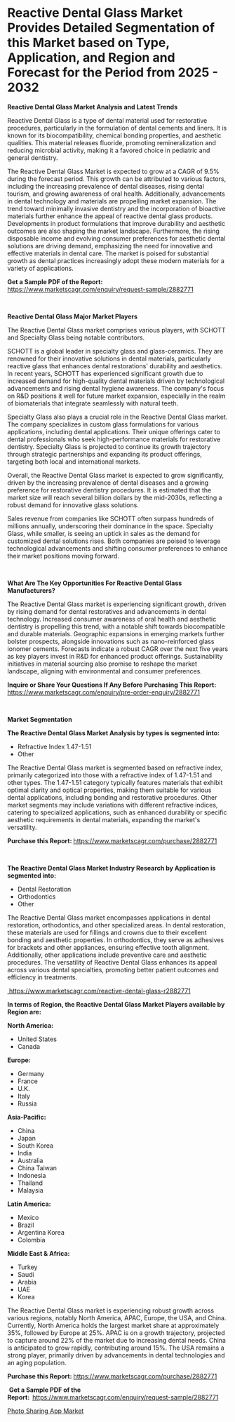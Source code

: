 <p><h1>Reactive Dental Glass Market Provides Detailed Segmentation of this Market based on Type, Application, and Region and Forecast for the Period from 2025 - 2032</h1></p><p><strong>Reactive Dental Glass Market Analysis and Latest Trends</strong></p>
<p><p>Reactive Dental Glass is a type of dental material used for restorative procedures, particularly in the formulation of dental cements and liners. It is known for its biocompatibility, chemical bonding properties, and aesthetic qualities. This material releases fluoride, promoting remineralization and reducing microbial activity, making it a favored choice in pediatric and general dentistry.</p><p>The Reactive Dental Glass Market is expected to grow at a CAGR of 9.5% during the forecast period. This growth can be attributed to various factors, including the increasing prevalence of dental diseases, rising dental tourism, and growing awareness of oral health. Additionally, advancements in dental technology and materials are propelling market expansion. The trend toward minimally invasive dentistry and the incorporation of bioactive materials further enhance the appeal of reactive dental glass products. Developments in product formulations that improve durability and aesthetic outcomes are also shaping the market landscape. Furthermore, the rising disposable income and evolving consumer preferences for aesthetic dental solutions are driving demand, emphasizing the need for innovative and effective materials in dental care. The market is poised for substantial growth as dental practices increasingly adopt these modern materials for a variety of applications.</p></p>
<p><strong>Get a Sample PDF of the Report:&nbsp;</strong> <a href="https://www.marketscagr.com/enquiry/request-sample/2882771?utm_campaign=2003&utm_medium=2&utm_source=Github&utm_content=ia&utm_term=13032025&utm_id=reactive-dental-glass">https://www.marketscagr.com/enquiry/request-sample/2882771</a></p>
<p>&nbsp;</p>
<p><strong>Reactive Dental Glass Major Market Players</strong></p>
<p><p>The Reactive Dental Glass market comprises various players, with SCHOTT and Specialty Glass being notable contributors. </p><p>SCHOTT is a global leader in specialty glass and glass-ceramics. They are renowned for their innovative solutions in dental materials, particularly reactive glass that enhances dental restorations' durability and aesthetics. In recent years, SCHOTT has experienced significant growth due to increased demand for high-quality dental materials driven by technological advancements and rising dental hygiene awareness. The company's focus on R&D positions it well for future market expansion, especially in the realm of biomaterials that integrate seamlessly with natural teeth.</p><p>Specialty Glass also plays a crucial role in the Reactive Dental Glass market. The company specializes in custom glass formulations for various applications, including dental applications. Their unique offerings cater to dental professionals who seek high-performance materials for restorative dentistry. Specialty Glass is projected to continue its growth trajectory through strategic partnerships and expanding its product offerings, targeting both local and international markets. </p><p>Overall, the Reactive Dental Glass market is expected to grow significantly, driven by the increasing prevalence of dental diseases and a growing preference for restorative dentistry procedures. It is estimated that the market size will reach several billion dollars by the mid-2030s, reflecting a robust demand for innovative glass solutions.</p><p>Sales revenue from companies like SCHOTT often surpass hundreds of millions annually, underscoring their dominance in the space. Specialty Glass, while smaller, is seeing an uptick in sales as the demand for customized dental solutions rises. Both companies are poised to leverage technological advancements and shifting consumer preferences to enhance their market positions moving forward.</p></p>
<p>&nbsp;</p>
<p><strong>What Are The Key Opportunities For Reactive Dental Glass Manufacturers?</strong></p>
<p><p>The Reactive Dental Glass market is experiencing significant growth, driven by rising demand for dental restoratives and advancements in dental technology. Increased consumer awareness of oral health and aesthetic dentistry is propelling this trend, with a notable shift towards biocompatible and durable materials. Geographic expansions in emerging markets further bolster prospects, alongside innovations such as nano-reinforced glass ionomer cements. Forecasts indicate a robust CAGR over the next five years as key players invest in R&D for enhanced product offerings. Sustainability initiatives in material sourcing also promise to reshape the market landscape, aligning with environmental and consumer preferences.</p></p>
<p><strong>Inquire or Share Your Questions If Any Before Purchasing This Report:</strong> <a href="https://www.marketscagr.com/enquiry/pre-order-enquiry/2882771?utm_campaign=2003&utm_medium=2&utm_source=Github&utm_content=ia&utm_term=13032025&utm_id=reactive-dental-glass">https://www.marketscagr.com/enquiry/pre-order-enquiry/2882771</a></p>
<p>&nbsp;</p>
<p><strong>Market Segmentation</strong></p>
<p><strong>The Reactive Dental Glass Market Analysis by types is segmented into:</strong></p>
<p><ul><li>Refractive Index 1.47-1.51</li><li>Other</li></ul></p>
<p><p>The Reactive Dental Glass market is segmented based on refractive index, primarily categorized into those with a refractive index of 1.47-1.51 and other types. The 1.47-1.51 category typically features materials that exhibit optimal clarity and optical properties, making them suitable for various dental applications, including bonding and restorative procedures. Other market segments may include variations with different refractive indices, catering to specialized applications, such as enhanced durability or specific aesthetic requirements in dental materials, expanding the market's versatility.</p></p>
<p><strong>Purchase this Report:&nbsp;</strong><a href="https://www.marketscagr.com/purchase/2882771?utm_campaign=2003&utm_medium=2&utm_source=Github&utm_content=ia&utm_term=13032025&utm_id=reactive-dental-glass">https://www.marketscagr.com/purchase/2882771</a></p>
<p>&nbsp;</p>
<p><strong>The Reactive Dental Glass Market Industry Research by Application is segmented into:</strong></p>
<p><ul><li>Dental Restoration</li><li>Orthodontics</li><li>Other</li></ul></p>
<p><p>The Reactive Dental Glass market encompasses applications in dental restoration, orthodontics, and other specialized areas. In dental restoration, these materials are used for fillings and crowns due to their excellent bonding and aesthetic properties. In orthodontics, they serve as adhesives for brackets and other appliances, ensuring effective tooth alignment. Additionally, other applications include preventive care and aesthetic procedures. The versatility of Reactive Dental Glass enhances its appeal across various dental specialties, promoting better patient outcomes and efficiency in treatments.</p></p>
<p><a href="https://www.marketscagr.com/reactive-dental-glass-r2882771?utm_campaign=2003&utm_medium=2&utm_source=Github&utm_content=ia&utm_term=13032025&utm_id=reactive-dental-glass">&nbsp;https://www.marketscagr.com/reactive-dental-glass-r2882771</a></p>
<p><strong>In terms of Region, the Reactive Dental Glass Market Players available by Region are:</strong></p>
<p>
    <p> <strong> North America: </strong>
        <ul>
            <li>United States</li>
            <li>Canada</li>
        </ul>
        </p> 
    <p> <strong> Europe: </strong>
        <ul>
            <li>Germany</li>
            <li>France</li>
            <li>U.K.</li>
            <li>Italy</li>
            <li>Russia</li>
        </ul>
        </p> 
    <p> <strong> Asia-Pacific: </strong>
        <ul>
            <li>China</li>
            <li>Japan</li>
            <li>South Korea</li>
            <li>India</li>
            <li>Australia</li>
            <li>China Taiwan</li>
            <li>Indonesia</li>
            <li>Thailand</li>
            <li>Malaysia</li>
        </ul>
        </p> 
    <p> <strong> Latin America: </strong>
        <ul>
            <li>Mexico</li>
            <li>Brazil</li>
            <li>Argentina Korea</li>
            <li>Colombia</li>
        </ul>
        </p> 
    <p> <strong> Middle East & Africa: </strong>
        <ul>
            <li>Turkey</li>
            <li>Saudi</li>
            <li>Arabia</li>
            <li>UAE</li>
            <li>Korea</li>
        </ul>
    </p>
    </p>
<p><p>The Reactive Dental Glass market is experiencing robust growth across various regions, notably North America, APAC, Europe, the USA, and China. Currently, North America holds the largest market share at approximately 35%, followed by Europe at 25%. APAC is on a growth trajectory, projected to capture around 22% of the market due to increasing dental needs. China is anticipated to grow rapidly, contributing around 15%. The USA remains a strong player, primarily driven by advancements in dental technologies and an aging population.</p></p>
<p><strong>Purchase this Report: </strong><a href="https://www.marketscagr.com/purchase/2882771?utm_campaign=2003&utm_medium=2&utm_source=Github&utm_content=ia&utm_term=13032025&utm_id=reactive-dental-glass">https://www.marketscagr.com/purchase/2882771</a></p>
<p>&nbsp;<strong>Get a Sample PDF of the Report:&nbsp;&nbsp;</strong><a href="https://www.marketscagr.com/enquiry/request-sample/2882771?utm_campaign=2003&utm_medium=2&utm_source=Github&utm_content=ia&utm_term=13032025&utm_id=reactive-dental-glass">https://www.marketscagr.com/enquiry/request-sample/2882771</a></p>
<p><strong></strong></p>
<p><p><a href="https://github.com/mauripalmi/Market-Research-Report-List-6/blob/main/photo-sharing-app-market.md?utm_campaign=2003&utm_medium=2&utm_source=Github&utm_content=ia&utm_term=13032025&utm_id=reactive-dental-glass">Photo Sharing App Market</a></p></p>